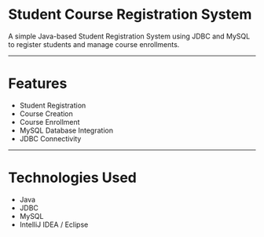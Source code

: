 # Student Course Registration System

A simple Java-based Student Registration System using JDBC and MySQL to register students and manage course enrollments.

---

# Features

- Student Registration
- Course Creation
- Course Enrollment
- MySQL Database Integration
- JDBC Connectivity

---

# Technologies Used

- Java
- JDBC
- MySQL
- IntelliJ IDEA / Eclipse



